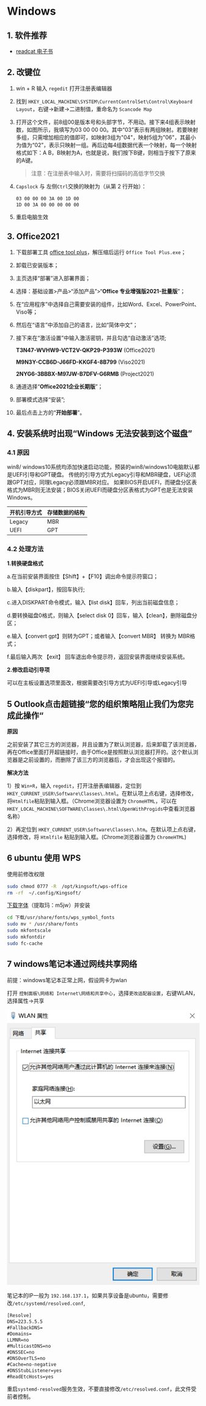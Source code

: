 # Windows
## 1. 软件推荐

- [readcat 电子书](https://github.com/read-cat/read-cat/releases)


## 2. 改键位
1. win + R 输入 `regedit` 打开注册表编辑器
2. 找到 `HKEY_LOCAL_MACHINE\SYSTEM\CurrentControlSet\Control\Keyboard Layout`，右键->新建->二进制值，重命名为 `Scancode Map`
3. 打开这个文件，前8组00是版本号和头部字节，不用动。接下来4组表示映射数，如图所示，我填写为03 00 00 00。其中“03”表示有两组映射。若要映射多组，只需增加相应的值即可，如映射3组为"04"，映射5组为"06"，其最小为值为“02”，表示只映射一组。再后边每4组数据代表一个映射，每一个映射格式如下：A B，B映射为A，也就是说，我们按下B键，则相当于按下了原来的A键。

   > 注意：在注册表中输入时，需要将扫描码的高低字节交换
4. `Capslock` 与 左侧`Ctrl`交换的映射为（从第 2 行开始）：
   ```shell
   03 00 00 00 3A 00 1D 00
   1D 00 3A 00 00 00 00 00
   ```
5. 重启电脑生效

## 3. Office2021

1. 下载部署工具 [office tool plus](https://otp.landian.vip/zh-cn/)，解压缩后运行 `Office Tool Plus.exe`；

2. 卸载已安装版本；

3. 主页选择“部署”进入部署界面；

4. 选择：基础设置>产品>“添加产品”>“**Office 专业增强版2021-批量版**”；

5. 在“应用程序”中选择自己需要安装的组件，比如Word、Excel、PowerPoint、Viso等；

6. 然后在“语言”中添加自己的语言，比如“简体中文”；

7. 接下来在“激活设置”中输入激活密钥，并且勾选“自动激活”选项;

   **T3N47-WVHW9-VCT2V-QKP29-P393W** (Office2021)

   **M9N3Y-CCB6D-J66FD-KKGF4-8B799** (Viso2021)

   **2NYG6-3BBBX-M97JW-B7DFV-G6RMB** (Project2021)

8. 通道选择“**Office2021企业长期版**”；

9. 部署模式选择“安装”;

10. 最后点击上方的“**开始部署**”。

## 4. 安装系统时出现“Windows 无法安装到这个磁盘”
### 4.1 原因
win8/ windows10系统均添加快速启动功能，预装的win8/windows10电脑默认都是UEFI引导和GPT硬盘。
传统的引导方式为Legacy引导和MBR硬盘，UEFI必须跟GPT对应，同理Legacy必须跟MBR对应。
如果BIOS开启UEFI，而硬盘分区表格式为MBR则无法安装；BIOS关闭UEFI而硬盘分区表格式为GPT也是无法安装Windows。

| 开机引导方式  | 存储数据的结构 |
| -- | -- |
| Legacy | MBR |
| UEFI | GPT |

### 4.2 处理方法
**1.转换硬盘格式**

a.在当前安装界面按住【Shift】+【F10】调出命令提示符窗口；

b.输入【diskpart】，按回车执行;

c.进入DISKPART命令模式，输入【list disk】回车，列出当前磁盘信息；

d.要转换磁盘0格式，则输入【select disk 0】回车，输入【clean】，删除磁盘分区；

e.输入【convert gpt】则转为GPT；或者输入【convert MBR】 转换为 MBR格式；

f.最后输入两次 【exit】 回车退出命令提示符，返回安装界面继续安装系统。

**2.修改启动引导项**

可以在主板设置选项里面改，根据需要改引导方式为UEFI引导或Legacy引导

## 5 Outlook点击超链接“您的组织策略阻止我们为您完成此操作“

**原因**

之前安装了其它三方的浏览器，并且设置为了默认浏览器，后来卸载了该浏览器，再在Office里面打开超链接时，由于Office是按照默认浏览器打开的。这个默认浏览器是之前设置的，而删除了该三方的浏览器后，才会出现这个报错的。

**解决方法**

1）按 `Win+R`，输入 `regedit`，打开注册表编辑器，定位到`HKEY_CURRENT_USER\Software\Classes\.html`。在默认项上点右键，选择修改，将`Htmlfile`粘贴到输入框。（Chrome浏览器设置为 `ChromeHTML`，可以在`HKEY_LOCAL_MACHINE\SOFTWARE\Classes\.html\OpenWithProgids`中查看浏览器名称）

2）再定位到 `HKEY_CURRENT_USER\Software\Classes\.htm`。在默认项上点右键，选择修改，将 `Htmlfile` 粘贴到输入框。(Chrome浏览器设置为 `ChromeHTML`)

## 6 ubuntu 使用 WPS

使用前修改权限

```bash
sudo chmod 0777 -R  /opt/kingsoft/wps-office
rm -rf  ~/.config/Kingsoft/
```

[下载字体](https://pan.baidu.com/s/1bFmSqWVDxc7Kc4kbJt3uEQ)（提取玛：m5jw）并安装

```bash
cd 下载/usr/share/fonts/wps_symbol_fonts
sudo mv * /usr/share/fonts
sudo mkfontscale
sudo mkfontdir
sudo fc-cache
```
## 7 windows笔记本通过网线共享网络

前提：windows笔记本正常上网，假设网卡为wlan

打开 `控制面板\网络和 Internet\网络和共享中心`，选择`更改适配器设置`，右键WLAN，选择属性->共享

![](../img/Others/net_share.png)

笔记本的IP一般为 `192.168.137.1`，如果共享设备是ubuntu，需要修改`/etc/systemd/resolved.conf`,

```shell
[Resolve]
DNS=223.5.5.5
#FallbackDNS=
#Domains=
LLMNR=no
#MulticastDNS=no
#DNSSEC=no
#DNSOverTLS=no
#Cache=no-negative
#DNSStubListener=yes
#ReadEtcHosts=yes
```
重启`systemd-resolved`服务生效，不要直接修改`/etc/resolved.conf`，此文件受前者控制。
